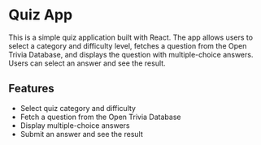 # Quiz App

This is a simple quiz application built with React. The app allows users to select a category and difficulty level, fetches a question from the Open Trivia Database, and displays the question with multiple-choice answers. Users can select an answer and see the result.

## Features

- Select quiz category and difficulty
- Fetch a question from the Open Trivia Database
- Display multiple-choice answers
- Submit an answer and see the result
